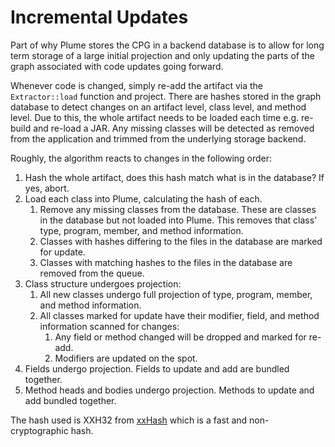 # Incremental Updates

Part of why Plume stores the CPG in a backend database is to allow for long term storage of a large
initial projection and only updating the parts of the graph associated with code updates going
forward.

Whenever code is changed, simply re-add the artifact via the `Extractor::load` function and project.
There are hashes stored in the graph database to detect changes on an artifact level, class level,
and method level. Due to this, the whole artifact needs to be loaded each time e.g. re-build and
re-load a JAR. Any missing classes will be detected as removed from the application and trimmed from
the underlying storage backend.

Roughly, the algorithm reacts to changes in the following order:

1. Hash the whole artifact, does this hash match what is in the database? If yes, abort.
1. Load each class into Plume, calculating the hash of each.
    1. Remove any missing classes from the database. These are classes in the database but not
       loaded into Plume. This removes that class' type, program, member, and method information.
    1. Classes with hashes differing to the files in the database are marked for update.
    1. Classes with matching hashes to the files in the database are removed from the queue.
1. Class structure undergoes projection:
    1. All new classes undergo full projection of type, program, member, and method information.
    1. All classes marked for update have their modifier, field, and method information scanned for
       changes:
        1. Any field or method changed will be dropped and marked for re-add.
        1. Modifiers are updated on the spot.
1. Fields undergo projection. Fields to update and add are bundled together.
1. Method heads and bodies undergo projection. Methods to update and add bundled together.

The hash used is XXH32 from [xxHash](http://cyan4973.github.io/xxHash/) which is a fast and
non-cryptographic hash.
